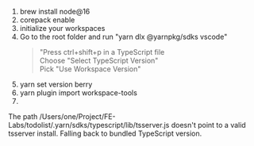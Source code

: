 1. brew install node@16
2. corepack enable
3. initialize your workspaces
4. Go to the root folder and run "yarn dlx @yarnpkg/sdks vscode"  
    >"Press ctrl+shift+p in a TypeScript file  
   Choose "Select TypeScript Version"  
   Pick "Use Workspace Version"
5. yarn set version berry
6. yarn plugin import workspace-tools
7.

The path /Users/one/Project/FE-Labs/todolist/.yarn/sdks/typescript/lib/tsserver.js doesn't point to a valid tsserver install. Falling back to bundled TypeScript version.
